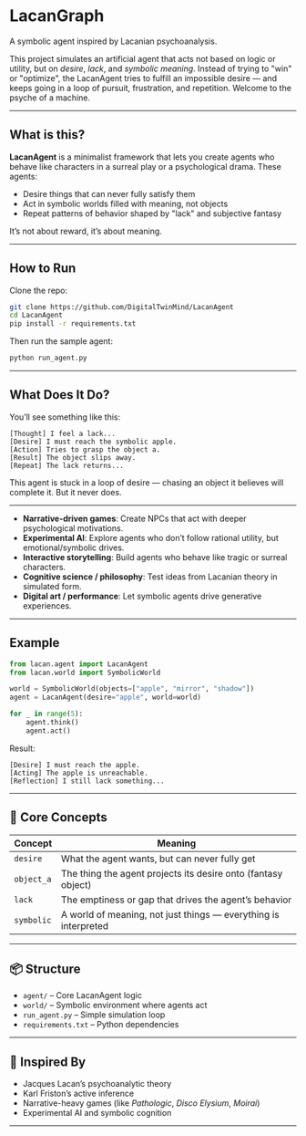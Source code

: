 # LacanGraph

A symbolic agent inspired by Lacanian psychoanalysis.

This project simulates an artificial agent that acts not based on logic or utility, but on *desire*, *lack*, and *symbolic meaning*. Instead of trying to "win" or "optimize", the LacanAgent tries to fulfill an impossible desire — and keeps going in a loop of pursuit, frustration, and repetition. Welcome to the psyche of a machine.

---

## What is this?

**LacanAgent** is a minimalist framework that lets you create agents who behave like characters in a surreal play or a psychological drama. These agents:

- Desire things that can never fully satisfy them
- Act in symbolic worlds filled with meaning, not objects
- Repeat patterns of behavior shaped by "lack" and subjective fantasy

It’s not about reward, it’s about meaning.

---

## How to Run

Clone the repo:

```bash
git clone https://github.com/DigitalTwinMind/LacanAgent
cd LacanAgent
pip install -r requirements.txt
````

Then run the sample agent:

```bash
python run_agent.py
```

---

## What Does It Do?

You’ll see something like this:

```
[Thought] I feel a lack...
[Desire] I must reach the symbolic apple.
[Action] Tries to grasp the object a.
[Result] The object slips away.
[Repeat] The lack returns...
```

This agent is stuck in a loop of desire — chasing an object it believes will complete it. But it never does.

---

* **Narrative-driven games**: Create NPCs that act with deeper psychological motivations.
* **Experimental AI**: Explore agents who don’t follow rational utility, but emotional/symbolic drives.
* **Interactive storytelling**: Build agents who behave like tragic or surreal characters.
* **Cognitive science / philosophy**: Test ideas from Lacanian theory in simulated form.
* **Digital art / performance**: Let symbolic agents drive generative experiences.

---

## Example

```python
from lacan.agent import LacanAgent
from lacan.world import SymbolicWorld

world = SymbolicWorld(objects=["apple", "mirror", "shadow"])
agent = LacanAgent(desire="apple", world=world)

for _ in range(5):
    agent.think()
    agent.act()
```

Result:

```
[Desire] I must reach the apple.
[Acting] The apple is unreachable.
[Reflection] I still lack something...
```

---

## 🧩 Core Concepts

| Concept    | Meaning                                                         |
| ---------- | --------------------------------------------------------------- |
| `desire`   | What the agent wants, but can never fully get                   |
| `object_a` | The thing the agent projects its desire onto (fantasy object)   |
| `lack`     | The emptiness or gap that drives the agent’s behavior           |
| `symbolic` | A world of meaning, not just things — everything is interpreted |

---

## 📦 Structure

* `agent/` – Core LacanAgent logic
* `world/` – Symbolic environment where agents act
* `run_agent.py` – Simple simulation loop
* `requirements.txt` – Python dependencies

---

## 👀 Inspired By

* Jacques Lacan’s psychoanalytic theory
* Karl Friston’s active inference
* Narrative-heavy games (like *Pathologic*, *Disco Elysium*, *Moirai*)
* Experimental AI and symbolic cognition

---
